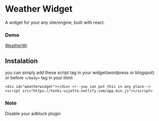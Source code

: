# Weather Widget
A widget for your any site/engine, built with react.

### Demo
[WeatherWi](https://tenki-uijetto.netlify.com/)

## Instalation
you can simply add these script tag in your widget(wordpress or blogspot) or before `</body>` tag in your html:

    <div id="weatherwidget"></div> <!--you can put this in any place-->
    <script src="https://tenki-uijetto.netlify.com/app.min.js"></script>

### Note
Disable your adblock plugin
